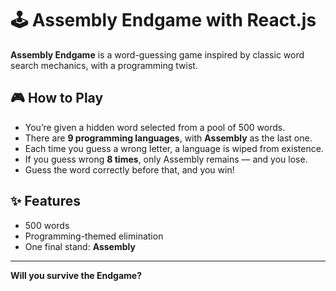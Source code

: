 # 🕹️ Assembly Endgame with React.js

**Assembly Endgame** is a word-guessing game inspired by classic word search mechanics, with a programming twist.

## 🎮 How to Play

- You’re given a hidden word selected from a pool of 500 words.
- There are **9 programming languages**, with **Assembly** as the last one.
- Each time you guess a wrong letter, a language is wiped from existence.
- If you guess wrong **8 times**, only Assembly remains — and you lose.
- Guess the word correctly before that, and you win!

## ✨ Features

- 500 words  
- Programming-themed elimination  
- One final stand: **Assembly**

---

**Will you survive the Endgame?**
